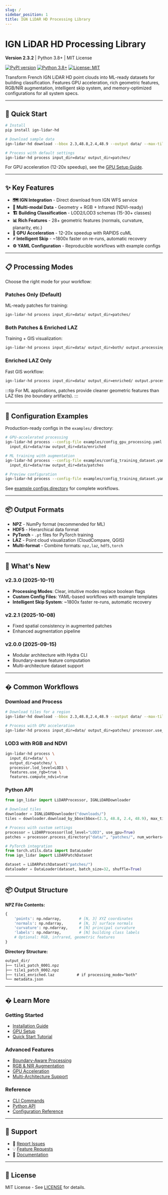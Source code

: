 ```yaml
---
slug: /
sidebar_position: 1
title: IGN LiDAR HD Processing Library
---
```


# IGN LiDAR HD Processing Library

**Version 2.3.2** | Python 3.8+ | MIT License

[![PyPI version](https://badge.fury.io/py/ign-lidar-hd.svg)](https://badge.fury.io/py/ign-lidar-hd)
[![Python 3.8+](https://img.shields.io/badge/python-3.8+-blue.svg)](https://www.python.org/downloads/)
[![License: MIT](https://img.shields.io/badge/License-MIT-yellow.svg)](https://opensource.org/licenses/MIT)

Transform French IGN LiDAR HD point clouds into ML-ready datasets for building classification. Features GPU acceleration, rich geometric features, RGB/NIR augmentation, intelligent skip system, and memory-optimized configurations for all system specs.

---

## 🚀 Quick Start

```bash
# Install
pip install ign-lidar-hd

# Download sample data
ign-lidar-hd download --bbox 2.3,48.8,2.4,48.9 --output data/ --max-tiles 5

# Process with default settings
ign-lidar-hd process input_dir=data/ output_dir=patches/
```

For GPU acceleration (12-20x speedup), see the [GPU Setup Guide](/installation/gpu-setup).

---

## ✨ Key Features

- **🗺️ IGN Integration** - Direct download from IGN WFS service
- **🎨 Multi-modal Data** - Geometry + RGB + Infrared (NDVI-ready)
- **🏗️ Building Classification** - LOD2/LOD3 schemas (15-30+ classes)
- **📊 Rich Features** - 28+ geometric features (normals, curvature, planarity, etc.)
- **🚀 GPU Acceleration** - 12-20x speedup with RAPIDS cuML
- **⚡ Intelligent Skip** - ~1800x faster on re-runs, automatic recovery
- **⚙️ YAML Configuration** - Reproducible workflows with example configs

---

## 📋 Processing Modes

Choose the right mode for your workflow:

### Patches Only (Default)

ML-ready patches for training:

```bash
ign-lidar-hd process input_dir=data/ output_dir=patches/
```

### Both Patches & Enriched LAZ

Training + GIS visualization:

```bash
ign-lidar-hd process input_dir=data/ output_dir=both/ output.processing_mode=both
```

### Enriched LAZ Only

Fast GIS workflow:

```bash
ign-lidar-hd process input_dir=data/ output_dir=enriched/ output.processing_mode=enriched_only
```

:::tip
For ML applications, patches provide cleaner geometric features than LAZ tiles (no boundary artifacts).
:::

---

## 📁 Configuration Examples

Production-ready configs in the `examples/` directory:

```bash
# GPU-accelerated processing
ign-lidar-hd process --config-file examples/config_gpu_processing.yaml \
  input_dir=data/raw output_dir=data/enriched

# ML training with augmentation
ign-lidar-hd process --config-file examples/config_training_dataset.yaml \
  input_dir=data/raw output_dir=data/patches

# Preview configuration
ign-lidar-hd process --config-file examples/config_training_dataset.yaml --show-config
```

See [example configs directory](/examples/config-files) for complete workflows.

---

## 📦 Output Formats

- **NPZ** - NumPy format (recommended for ML)
- **HDF5** - Hierarchical data format
- **PyTorch** - `.pt` files for PyTorch training
- **LAZ** - Point cloud visualization (CloudCompare, QGIS)
- **Multi-format** - Combine formats: `npz,laz`, `hdf5,torch`

---

## 🎯 What's New

### v2.3.0 (2025-10-11)

- **Processing Modes**: Clear, intuitive modes replace boolean flags
- **Custom Config Files**: YAML-based workflows with example templates
- **Intelligent Skip System**: ~1800x faster re-runs, automatic recovery

### v2.2.1 (2025-10-08)

- Fixed spatial consistency in augmented patches
- Enhanced augmentation pipeline

### v2.0.0 (2025-09-15)

- Modular architecture with Hydra CLI
- Boundary-aware feature computation
- Multi-architecture dataset support

---

## � Common Workflows

### Download and Process

```bash
# Download tiles for a region
ign-lidar-hd download --bbox 2.3,48.8,2.4,48.9 --output data/ --max-tiles 10

# Process with GPU acceleration
ign-lidar-hd process input_dir=data/ output_dir=patches/ processor.use_gpu=true
```

### LOD3 with RGB and NDVI

```bash
ign-lidar-hd process \
  input_dir=data/ \
  output_dir=patches/ \
  processor.lod_level=LOD3 \
  features.use_rgb=true \
  features.compute_ndvi=true
```

### Python API

```python
from ign_lidar import LiDARProcessor, IGNLiDARDownloader

# Download tiles
downloader = IGNLiDARDownloader("downloads/")
tiles = downloader.download_by_bbox(bbox=(2.3, 48.8, 2.4, 48.9), max_tiles=5)

# Process with custom settings
processor = LiDARProcessor(lod_level="LOD3", use_gpu=True)
patches = processor.process_directory("data/", "patches/", num_workers=4)

# PyTorch integration
from torch.utils.data import DataLoader
from ign_lidar import LiDARPatchDataset

dataset = LiDARPatchDataset("patches/")
dataloader = DataLoader(dataset, batch_size=32, shuffle=True)
```

---

## 📦 Output Structure

**NPZ File Contents:**

```python
{
    'points': np.ndarray,        # [N, 3] XYZ coordinates
    'normals': np.ndarray,       # [N, 3] surface normals
    'curvature': np.ndarray,     # [N] principal curvature
    'labels': np.ndarray,        # [N] building class labels
    # Optional: RGB, infrared, geometric features
}
```

**Directory Structure:**

```txt
output_dir/
├── tile1_patch_0001.npz
├── tile1_patch_0002.npz
├── tile1_enriched.laz          # if processing_mode="both"
└── metadata.json
```

---

## � Learn More

### Getting Started

- [Installation Guide](/installation/quick-start)
- [GPU Setup](/installation/gpu-setup)
- [Quick Start Tutorial](/guides/quick-start)

### Advanced Features

- [Boundary-Aware Processing](/features/boundary-features)
- [RGB & NIR Augmentation](/features/rgb-augmentation)
- [GPU Acceleration](/guides/gpu-acceleration)
- [Multi-Architecture Support](/features/multi-arch-datasets)

### Reference

- [CLI Commands](/api/cli)
- [Python API](/api/features)
- [Configuration Reference](/api/configuration)

---

## 🤝 Support

- 🐛 [Report Issues](https://github.com/sducournau/IGN_LIDAR_HD_DATASET/issues)
- 💡 [Feature Requests](https://github.com/sducournau/IGN_LIDAR_HD_DATASET/discussions)
- 📖 [Documentation](https://sducournau.github.io/IGN_LIDAR_HD_DATASET)

---

## 📄 License

MIT License - See [LICENSE](https://github.com/sducournau/IGN_LIDAR_HD_DATASET/blob/main/LICENSE) for details.
